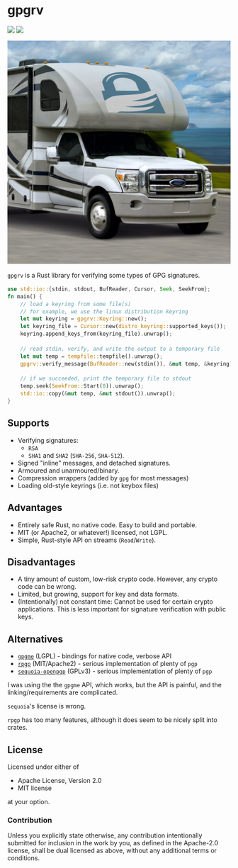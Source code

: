 # gpgrv 

[![](https://img.shields.io/crates/v/gpgrv.svg)](https://crates.io/crates/gpgrv)
[![](https://travis-ci.org/FauxFaux/gpgrv.svg)](https://travis-ci.org/FauxFaux/gpgrv)

![An RV.](gpgrv.jpg)

`gpgrv` is a Rust library for verifying some types of GPG signatures.


```rust
use std::io::{stdin, stdout, BufReader, Cursor, Seek, SeekFrom};
fn main() {
    // load a keyring from some file(s)
    // for example, we use the linux distribution keyring
    let mut keyring = gpgrv::Keyring::new();
    let keyring_file = Cursor::new(distro_keyring::supported_keys());
    keyring.append_keys_from(keyring_file).unwrap();

    // read stdin, verify, and write the output to a temporary file
    let mut temp = tempfile::tempfile().unwrap();
    gpgrv::verify_message(BufReader::new(stdin()), &mut temp, &keyring).expect("verification");

    // if we succeeded, print the temporary file to stdout
    temp.seek(SeekFrom::Start(0)).unwrap();
    std::io::copy(&mut temp, &mut stdout()).unwrap();
}
```

## Supports

 * Verifying signatures:
   * `RSA`
   * `SHA1` and `SHA2` (`SHA-256`, `SHA-512`).
 * Signed "inline" messages, and detached signatures.
 * Armoured and unarmoured/binary.
 * Compression wrappers (added by `gpg` for most messages)
 * Loading old-style keyrings (i.e. not keybox files)


## Advantages

 * Entirely safe Rust, no native code. Easy to build and portable.
 * MIT (or Apache2, or whatever!) licensed, not LGPL.
 * Simple, Rust-style API on streams (`Read`/`Write`).


## Disadvantages

 * A tiny amount of custom, low-risk crypto code.
   However, any crypto code can be wrong.
 * Limited, but growing, support for key and data formats.
 * (Intentionally) not constant time: Cannot be used for certain crypto
   applications. This is less important for signature verification with
   public keys.


## Alternatives

 * [`gpgme`](https://crates.io/crates/gpgme) (LGPL) - bindings for native code, verbose API
 * [`rpgp`](https://github.com/dignifiedquire/rpgp) (MIT/Apache2) - serious implementation of plenty of `pgp`
 * [`sequoia-openpgp`](https://crates.io/crates/sequoia-openpgp) (GPLv3) - serious implementation of plenty of `pgp` 


I was using the the `gpgme` API, which works, but the API is painful,
and the linking/requirements are complicated.

`sequoia`'s license is wrong.

`rpgp` has too many features, although it does seem to be nicely split into crates.


## License

Licensed under either of

 * Apache License, Version 2.0
 * MIT license

at your option.

### Contribution

Unless you explicitly state otherwise, any contribution intentionally submitted
for inclusion in the work by you, as defined in the Apache-2.0 license, shall be dual licensed as above, without any
additional terms or conditions.
